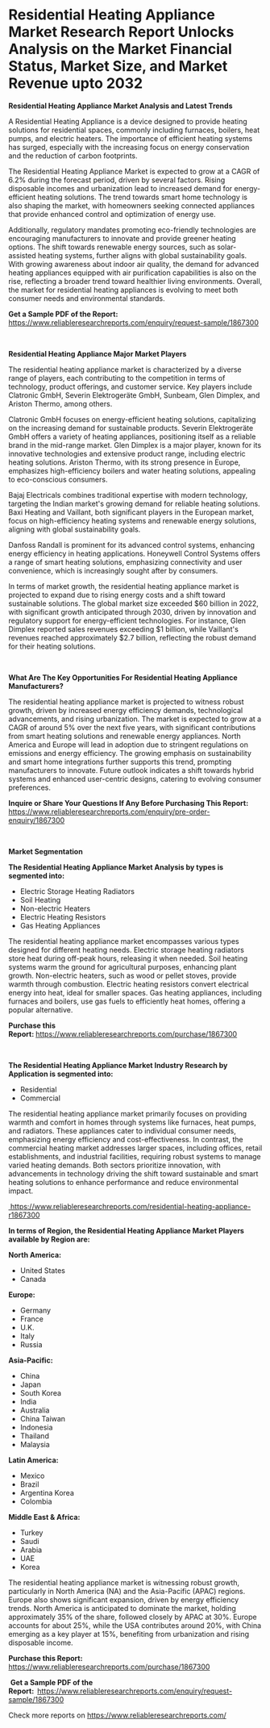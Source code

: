 <p><h1>Residential Heating Appliance Market Research Report Unlocks Analysis on the Market Financial Status, Market Size, and Market Revenue upto 2032</h1></p><p><strong>Residential Heating Appliance Market Analysis and Latest Trends</strong></p>
<p><p>A Residential Heating Appliance is a device designed to provide heating solutions for residential spaces, commonly including furnaces, boilers, heat pumps, and electric heaters. The importance of efficient heating systems has surged, especially with the increasing focus on energy conservation and the reduction of carbon footprints.</p><p>The Residential Heating Appliance Market is expected to grow at a CAGR of 6.2% during the forecast period, driven by several factors. Rising disposable incomes and urbanization lead to increased demand for energy-efficient heating solutions. The trend towards smart home technology is also shaping the market, with homeowners seeking connected appliances that provide enhanced control and optimization of energy use.</p><p>Additionally, regulatory mandates promoting eco-friendly technologies are encouraging manufacturers to innovate and provide greener heating options. The shift towards renewable energy sources, such as solar-assisted heating systems, further aligns with global sustainability goals. With growing awareness about indoor air quality, the demand for advanced heating appliances equipped with air purification capabilities is also on the rise, reflecting a broader trend toward healthier living environments. Overall, the market for residential heating appliances is evolving to meet both consumer needs and environmental standards.</p></p>
<p><strong>Get a Sample PDF of the Report:&nbsp;</strong> <a href="https://www.reliableresearchreports.com/enquiry/request-sample/1867300?utm_campaign=2215&utm_medium=2&utm_source=Github&utm_content=ia&utm_term=12042025&utm_id=residential-heating-appliance">https://www.reliableresearchreports.com/enquiry/request-sample/1867300</a></p>
<p>&nbsp;</p>
<p><strong>Residential Heating Appliance Major Market Players</strong></p>
<p><p>The residential heating appliance market is characterized by a diverse range of players, each contributing to the competition in terms of technology, product offerings, and customer service. Key players include Clatronic GmbH, Severin Elektrogeräte GmbH, Sunbeam, Glen Dimplex, and Ariston Thermo, among others.</p><p>Clatronic GmbH focuses on energy-efficient heating solutions, capitalizing on the increasing demand for sustainable products. Severin Elektrogeräte GmbH offers a variety of heating appliances, positioning itself as a reliable brand in the mid-range market. Glen Dimplex is a major player, known for its innovative technologies and extensive product range, including electric heating solutions. Ariston Thermo, with its strong presence in Europe, emphasizes high-efficiency boilers and water heating solutions, appealing to eco-conscious consumers.</p><p>Bajaj Electricals combines traditional expertise with modern technology, targeting the Indian market's growing demand for reliable heating solutions. Baxi Heating and Vaillant, both significant players in the European market, focus on high-efficiency heating systems and renewable energy solutions, aligning with global sustainability goals.</p><p>Danfoss Randall is prominent for its advanced control systems, enhancing energy efficiency in heating applications. Honeywell Control Systems offers a range of smart heating solutions, emphasizing connectivity and user convenience, which is increasingly sought after by consumers.</p><p>In terms of market growth, the residential heating appliance market is projected to expand due to rising energy costs and a shift toward sustainable solutions. The global market size exceeded $60 billion in 2022, with significant growth anticipated through 2030, driven by innovation and regulatory support for energy-efficient technologies. For instance, Glen Dimplex reported sales revenues exceeding $1 billion, while Vaillant's revenues reached approximately $2.7 billion, reflecting the robust demand for their heating solutions.</p></p>
<p>&nbsp;</p>
<p><strong>What Are The Key Opportunities For Residential Heating Appliance Manufacturers?</strong></p>
<p><p>The residential heating appliance market is projected to witness robust growth, driven by increased energy efficiency demands, technological advancements, and rising urbanization. The market is expected to grow at a CAGR of around 5% over the next five years, with significant contributions from smart heating solutions and renewable energy appliances. North America and Europe will lead in adoption due to stringent regulations on emissions and energy efficiency. The growing emphasis on sustainability and smart home integrations further supports this trend, prompting manufacturers to innovate. Future outlook indicates a shift towards hybrid systems and enhanced user-centric designs, catering to evolving consumer preferences.</p></p>
<p><strong>Inquire or Share Your Questions If Any Before Purchasing This Report:</strong> <a href="https://www.reliableresearchreports.com/enquiry/pre-order-enquiry/1867300?utm_campaign=2215&utm_medium=2&utm_source=Github&utm_content=ia&utm_term=12042025&utm_id=residential-heating-appliance">https://www.reliableresearchreports.com/enquiry/pre-order-enquiry/1867300</a></p>
<p>&nbsp;</p>
<p><strong>Market Segmentation</strong></p>
<p><strong>The Residential Heating Appliance Market Analysis by types is segmented into:</strong></p>
<p><ul><li>Electric Storage Heating Radiators</li><li>Soil Heating</li><li>Non-electric Heaters</li><li>Electric Heating Resistors</li><li>Gas Heating Appliances</li></ul></p>
<p><p>The residential heating appliance market encompasses various types designed for different heating needs. Electric storage heating radiators store heat during off-peak hours, releasing it when needed. Soil heating systems warm the ground for agricultural purposes, enhancing plant growth. Non-electric heaters, such as wood or pellet stoves, provide warmth through combustion. Electric heating resistors convert electrical energy into heat, ideal for smaller spaces. Gas heating appliances, including furnaces and boilers, use gas fuels to efficiently heat homes, offering a popular alternative.</p></p>
<p><strong>Purchase this Report:&nbsp;</strong><a href="https://www.reliableresearchreports.com/purchase/1867300?utm_campaign=2215&utm_medium=2&utm_source=Github&utm_content=ia&utm_term=12042025&utm_id=residential-heating-appliance">https://www.reliableresearchreports.com/purchase/1867300</a></p>
<p>&nbsp;</p>
<p><strong>The Residential Heating Appliance Market Industry Research by Application is segmented into:</strong></p>
<p><ul><li>Residential</li><li>Commercial</li></ul></p>
<p><p>The residential heating appliance market primarily focuses on providing warmth and comfort in homes through systems like furnaces, heat pumps, and radiators. These appliances cater to individual consumer needs, emphasizing energy efficiency and cost-effectiveness. In contrast, the commercial heating market addresses larger spaces, including offices, retail establishments, and industrial facilities, requiring robust systems to manage varied heating demands. Both sectors prioritize innovation, with advancements in technology driving the shift toward sustainable and smart heating solutions to enhance performance and reduce environmental impact.</p></p>
<p><a href="https://www.reliableresearchreports.com/residential-heating-appliance-r1867300?utm_campaign=2215&utm_medium=2&utm_source=Github&utm_content=ia&utm_term=12042025&utm_id=residential-heating-appliance">&nbsp;https://www.reliableresearchreports.com/residential-heating-appliance-r1867300</a></p>
<p><strong>In terms of Region, the Residential Heating Appliance Market Players available by Region are:</strong></p>
<p>
    <p> <strong> North America: </strong>
        <ul>
            <li>United States</li>
            <li>Canada</li>
        </ul>
        </p> 
    <p> <strong> Europe: </strong>
        <ul>
            <li>Germany</li>
            <li>France</li>
            <li>U.K.</li>
            <li>Italy</li>
            <li>Russia</li>
        </ul>
        </p> 
    <p> <strong> Asia-Pacific: </strong>
        <ul>
            <li>China</li>
            <li>Japan</li>
            <li>South Korea</li>
            <li>India</li>
            <li>Australia</li>
            <li>China Taiwan</li>
            <li>Indonesia</li>
            <li>Thailand</li>
            <li>Malaysia</li>
        </ul>
        </p> 
    <p> <strong> Latin America: </strong>
        <ul>
            <li>Mexico</li>
            <li>Brazil</li>
            <li>Argentina Korea</li>
            <li>Colombia</li>
        </ul>
        </p> 
    <p> <strong> Middle East & Africa: </strong>
        <ul>
            <li>Turkey</li>
            <li>Saudi</li>
            <li>Arabia</li>
            <li>UAE</li>
            <li>Korea</li>
        </ul>
    </p>
    </p>
<p><p>The residential heating appliance market is witnessing robust growth, particularly in North America (NA) and the Asia-Pacific (APAC) regions. Europe also shows significant expansion, driven by energy efficiency trends. North America is anticipated to dominate the market, holding approximately 35% of the share, followed closely by APAC at 30%. Europe accounts for about 25%, while the USA contributes around 20%, with China emerging as a key player at 15%, benefiting from urbanization and rising disposable income.</p></p>
<p><strong>Purchase this Report: </strong><a href="https://www.reliableresearchreports.com/purchase/1867300?utm_campaign=2215&utm_medium=2&utm_source=Github&utm_content=ia&utm_term=12042025&utm_id=residential-heating-appliance">https://www.reliableresearchreports.com/purchase/1867300</a></p>
<p>&nbsp;<strong>Get a Sample PDF of the Report:&nbsp;&nbsp;</strong><a href="https://www.reliableresearchreports.com/enquiry/request-sample/1867300?utm_campaign=2215&utm_medium=2&utm_source=Github&utm_content=ia&utm_term=12042025&utm_id=residential-heating-appliance">https://www.reliableresearchreports.com/enquiry/request-sample/1867300</a></p>
<p><strong></strong></p>
<p>Check more reports on <a href="https://www.reliableresearchreports.com/?utm_campaign=2215&utm_medium=2&utm_source=Github&utm_content=ia&utm_term=12042025&utm_id=residential-heating-appliance">https://www.reliableresearchreports.com/</a></p>
